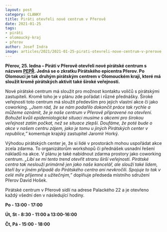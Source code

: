 ```yaml
---
layout: post
category: CLANKY
title: Piráti otevřeli nové centrum v Přerově 
date: 2021-01-25
tags: 
- piráti
- olomoucký-kraj
- přerov
author: Josef Indra
image: articles/2021/2021-01-25-pirati-otevreli-nove-centrum-v-prerove.jpg  #751x422 pixelu
---
```

**Přerov, 25. ledna – Piráti v Přerově otevřeli nové pirátské centrum s názvem [PEPŘ](https://www.facebook.com/peprprerov). Jedná se o zkratku Pirátského epicentra Přerov. Po Olomouci je tak druhým pirátským centrem v Olomouckém kraji, které má sloužit kromě pirátských aktivit také široké veřejnosti.**

Nové pirátské centrum má sloužit pro možnost kontaktu voličů s pirátskými zastupiteli. Kromě toho je v plánu zde pořádat i různé přednášky. Široké veřejnosti toto centrum má sloužit především pro jejich vlastní akce či jako coworking. *„Jsem rád, že se nám podařilo dokončit práce tak rychle a můžeme oznámit, že je naše centrum v Přerově připravené na otevření. Bohužel kvůli epidemiologické situaci musíme s akcemi pro širokou veřejnost zatím počkat, než se situace zlepší. Doufáme, že poté bude o akce v našem centru zájem, jako je tomu u jiných Pirátských center v republice,”* komentuje krajský zastupitel Jaromír Horký.

Výhodou pirátských center je, že si lidé v prostorách mohou uspořádat akce zcela zdarma. To organizátorům workshopů či přednášek usnadní řešení nákladů na akce. V plánu je také nabídnout zdarma prostory jako coworking centrum. *„Líbí se mi tento trend otevřít stranu širší veřejnosti. Pirátské centra tak neslouží primárně jen jako naše kancelář, ale slouží také lidem, kteří by v jiném případě do Pirátského centra ani nevkročili. Spojuje to tak v celé míře příjemné s užitečným,”* doplňuje předseda místního sdružení Přerov David Hošek. 

Pirátské centrum v Přerově sídlí na adrese Palackého 22 a je otevřeno každý všední den v následující hodiny.

**Po - 13:00 - 17:00**

**Út, St - 8:30 - 11:00 a 13:00-16:00**

**Čt, Pá - 15:00 - 18:00**
